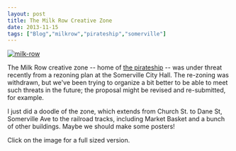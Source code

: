 ```yaml
---
layout: post
title: The Milk Row Creative Zone
date: 2013-11-15
tags: ["Blog","milkrow","pirateship","somerville"]
---
```


[![](milk-row-500x281.jpg "milk-row")](http://unterbahn.com/wp-content/uploads/2013/11/milk-row.jpg)

The Milk Row creative zone -- home of [the pirateship](http://p.irateship.com) -- was under threat recently from a rezoning plan at the Somerville City Hall. The re-zoning was withdrawn, but we've been trying to organize a bit better to be able to meet such threats in the future; the proposal might be revised and re-submitted, for example.

I just did a doodle of the zone, which extends from Church St. to Dane St, Somerville Ave to the railroad tracks, including Market Basket and a bunch of other buildings. Maybe we should make some posters!

Click on the image for a full sized version.